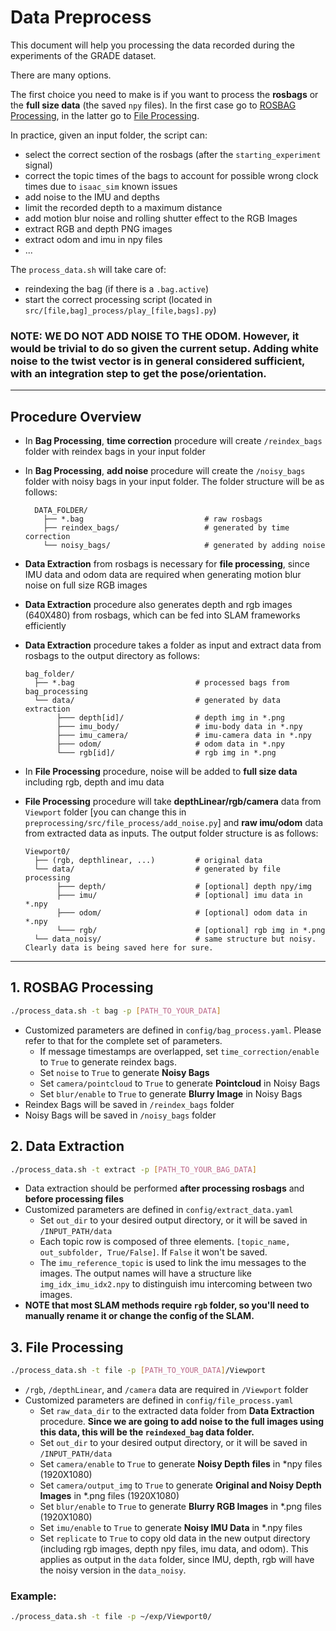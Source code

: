 # Data Preprocess

This document will help you processing the data recorded during the experiments of the GRADE dataset.

There are many options.

The first choice you need to make is if you want to process the **rosbags** or the **full size data** (the saved `npy` files).
In the first case go to [ROSBAG Processing](https://github.com/robot-perception-group/GRADE-eval/blob/main/preprocessing/PREPROCESSING.md#1-rosbag-processing), in the latter go to [File Processing](https://github.com/robot-perception-group/GRADE-eval/blob/main/preprocessing/PREPROCESSING.md#3-file-processing).

In practice, given an input folder, the script can:

- select the correct section of the rosbags (after the `starting_experiment` signal)
- correct the topic times of the bags to account for possible wrong clock times due to `isaac_sim` known issues
- add noise to the IMU and depths
- limit the recorded depth to a maximum distance
- add motion blur noise and rolling shutter effect to the RGB Images
- extract RGB and depth PNG images
- extract odom and imu in npy files
- ...

The `process_data.sh` will take care of:

- reindexing the bag (if there is a `.bag.active`)
- start the correct processing script (located in `src/[file,bag]_process/play_[file,bags].py`)


### **NOTE:** WE DO NOT ADD NOISE TO THE ODOM. However, it would be trivial to do so given the current setup. Adding white noise to the twist vector is in general considered sufficient, with an integration step to get the pose/orientation.

---

## Procedure Overview

- In **Bag Processing**, **time correction** procedure will create `/reindex_bags` folder with reindex bags in your input folder
- In **Bag Processing**, **add noise** procedure will create the `/noisy_bags` folder with noisy bags in your input folder. The folder structure will be as follows:

  ```
    DATA_FOLDER/
      ├── *.bag                           # raw rosbags
      ├── reindex_bags/                   # generated by time correction
      └── noisy_bags/                     # generated by adding noise
  ```

- **Data Extraction** from rosbags is necessary for **file processing**, since IMU data and odom data are required when generating motion blur noise on full size RGB images
- **Data Extraction** procedure also generates depth and rgb images (640X480) from rosbags, which can be fed into SLAM frameworks efficiently
- **Data Extraction** procedure takes a folder as input and extract data from rosbags to the output directory as follows:

  ```
  bag_folder/
    ├── *.bag                           # processed bags from bag_processing
    └── data/                           # generated by data extraction
         ├─── depth[id]/                # depth img in *.png
         ├─── imu_body/                 # imu-body data in *.npy
         ├─── imu_camera/               # imu-camera data in *.npy
         ├─── odom/                     # odom data in *.npy
         └─── rgb[id]/                  # rgb img in *.png
  ```

- In **File Processing** procedure, noise will be added to **full size data** including rgb, depth and imu data
- **File Processing** procedure will take **depthLinear/rgb/camera** data from `Viewport` folder [you can change this in `preprocessing/src/file_process/add_noise.py`] and **raw imu/odom** data from extracted data as inputs. The output folder structure is as follows:

  ```
  Viewport0/
    ├── (rgb, depthlinear, ...)         # original data
    └── data/                           # generated by file processing
         ├─── depth/                    # [optional] depth npy/img
         ├─── imu/                      # [optional] imu data in *.npy
         ├─── odom/                     # [optional] odom data in *.npy
         └─── rgb/                      # [optional] rgb img in *.png
    └── data_noisy/                     # same structure but noisy. Clearly data is being saved here for sure.
  ```

---

## 1. ROSBAG Processing

```bash
./process_data.sh -t bag -p [PATH_TO_YOUR_DATA]
```

- Customized parameters are defined in `config/bag_process.yaml`. Please refer to that for the complete set of parameters.
  - If message timestamps are overlapped, set `time_correction/enable` to `True` to generate reindex bags.
  - Set `noise` to `True` to generate **Noisy Bags**
  - Set `camera/pointcloud` to `True` to generate **Pointcloud** in Noisy Bags
  - Set `blur/enable` to `True` to generate **Blurry Image** in Noisy Bags
- Reindex Bags will be saved in `/reindex_bags` folder
- Noisy Bags will be saved in `/noisy_bags` folder

## 2. Data Extraction

```bash
./process_data.sh -t extract -p [PATH_TO_YOUR_BAG_DATA]
```

- Data extraction should be performed **after processing rosbags** and **before processing files**
- Customized parameters are defined in `config/extract_data.yaml`
  - Set `out_dir` to your desired output directory, or it will be saved in `/INPUT_PATH/data`
  - Each topic row is composed of three elements. `[topic_name, out_subfolder, True/False]`. If `False` it won't be saved.
  - The `imu_reference_topic` is used to link the imu messages to the images. The output names will have a structure like `img_idx_imu_idx2.npy` to distinguish imu intercoming between two images.
- **NOTE that most SLAM methods require `rgb` folder, so you'll need to manually rename it or change the config of the SLAM.**
## 3. File Processing

```bash
./process_data.sh -t file -p [PATH_TO_YOUR_DATA]/Viewport
```

- `/rgb`, `/depthLinear`, and `/camera` data are required in `/Viewport` folder
- Customized parameters are defined in `config/file_process.yaml`
  - Set `raw_data_dir` to the extracted data folder from **Data Extraction** procedure.
    **Since we are going to add noise to the full images using this data, this will be the `reindexed_bag` data folder.**
  - Set `out_dir` to your desired output directory, or it will be saved in `/INPUT_PATH/data`
  - Set `camera/enable` to `True` to generate **Noisy Depth files** in \*npy files (1920X1080)
  - Set `camera/output_img` to `True` to generate **Original and Noisy Depth Images** in \*.png files (1920X1080)
  - Set `blur/enable` to `True` to generate **Blurry RGB Images** in \*.png files (1920X1080)
  - Set `imu/enable` to `True` to generate **Noisy IMU Data** in \*.npy files
  - Set `replicate` to `True` to copy old data in the new output directory (including rgb images, depth npy files, imu data, and odom). This applies as output in the `data` folder, since IMU, depth, rgb will have the noisy version in the `data_noisy`.
  
### Example:

```bash
./process_data.sh -t file -p ~/exp/Viewport0/
```
